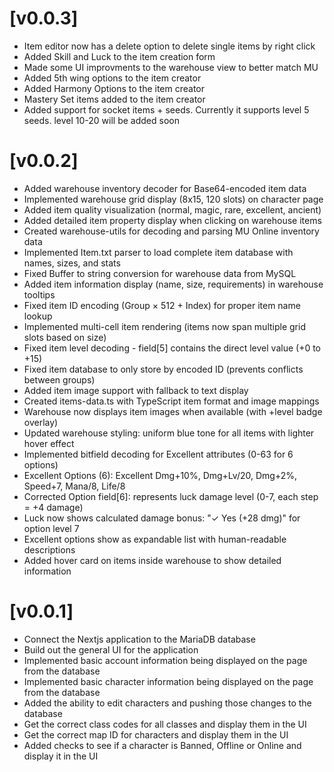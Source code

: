 # [v0.0.3]
- Item editor now has a delete option to delete single items by right click
- Added Skill and Luck to the item creation form
- Made some UI improvments to the warehouse view to better match MU
- Added 5th wing options to the item creator
- Added Harmony Options to the item creator
- Mastery Set items added to the item creator
- Added support for socket items + seeds. Currently it supports level 5 seeds. level 10-20 will be added soon



# [v0.0.2]
- Added warehouse inventory decoder for Base64-encoded item data
- Implemented warehouse grid display (8x15, 120 slots) on character page
- Added item quality visualization (normal, magic, rare, excellent, ancient)
- Added detailed item property display when clicking on warehouse items
- Created warehouse-utils for decoding and parsing MU Online inventory data
- Implemented Item.txt parser to load complete item database with names, sizes, and stats
- Fixed Buffer to string conversion for warehouse data from MySQL
- Added item information display (name, size, requirements) in warehouse tooltips
- Fixed item ID encoding (Group × 512 + Index) for proper item name lookup
- Implemented multi-cell item rendering (items now span multiple grid slots based on size)
- Fixed item level decoding - field[5] contains the direct level value (+0 to +15)
- Fixed item database to only store by encoded ID (prevents conflicts between groups)
- Added item image support with fallback to text display
- Created items-data.ts with TypeScript item format and image mappings
- Warehouse now displays item images when available (with +level badge overlay)
- Updated warehouse styling: uniform blue tone for all items with lighter hover effect
- Implemented bitfield decoding for Excellent attributes (0-63 for 6 options)
- Excellent Options (6): Excellent Dmg+10%, Dmg+Lv/20, Dmg+2%, Speed+7, Mana/8, Life/8
- Corrected Option field[6]: represents luck damage level (0-7, each step = +4 damage)
- Luck now shows calculated damage bonus: "✓ Yes (+28 dmg)" for option level 7
- Excellent options show as expandable list with human-readable descriptions
- Added hover card on items inside warehouse to show detailed information

# [v0.0.1]
- Connect the Nextjs application to the MariaDB database
- Build out the general UI for the application
- Implemented basic account information being displayed on the page from the database
- Implemented basic character information being displayed on the page from the database
- Added the ability to edit characters and pushing those changes to the database
- Get the correct class codes for all classes and display them in the UI
- Get the correct map ID for characters and display them in the UI
- Added checks to see if a character is Banned, Offline or Online and display it in the UI